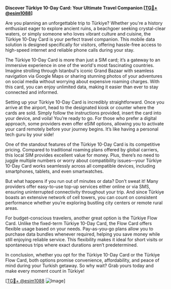**Discover Türkiye 10-Day Card: Your Ultimate Travel Companion [[TG💪+ @esim1088](https://t.me/s/esim1088)]**

Are you planning an unforgettable trip to Türkiye? Whether you're a history enthusiast eager to explore ancient ruins, a beachgoer seeking crystal-clear waters, or simply someone who loves vibrant culture and cuisine, the Türkiye 10-Day Card is your perfect travel companion. This mobile data solution is designed specifically for visitors, offering hassle-free access to high-speed internet and reliable phone calls during your stay.

The Türkiye 10-Day Card is more than just a SIM card; it’s a gateway to an immersive experience in one of the world's most fascinating countries. Imagine strolling through Istanbul's iconic Grand Bazaar with seamless navigation via Google Maps or sharing stunning photos of your adventures on social media without worrying about expensive roaming charges. With this card, you can enjoy unlimited data, making it easier than ever to stay connected and informed.

Setting up your Türkiye 10-Day Card is incredibly straightforward. Once you arrive at the airport, head to the designated kiosk or counter where the cards are sold. Simply follow the instructions provided, insert the card into your device, and voila! You’re ready to go. For those who prefer a digital approach, some providers even offer eSIM options, allowing you to activate your card remotely before your journey begins. It’s like having a personal tech guru by your side!

One of the standout features of the Türkiye 10-Day Card is its competitive pricing. Compared to traditional roaming plans offered by global carriers, this local SIM provides excellent value for money. Plus, there’s no need to juggle multiple numbers or worry about compatibility issues—your Türkiye 10-Day Card works seamlessly across all compatible devices, including smartphones, tablets, and even smartwatches.

But what happens if you run out of minutes or data? Don’t sweat it! Many providers offer easy-to-use top-up services either online or via SMS, ensuring uninterrupted connectivity throughout your trip. And since Türkiye boasts an extensive network of cell towers, you can count on consistent performance whether you’re exploring bustling city centers or remote rural areas.

For budget-conscious travelers, another great option is the Türkiye Flow Card. Unlike the fixed-term Türkiye 10-Day Card, the Flow Card offers flexible usage based on your needs. Pay-as-you-go plans allow you to purchase data bundles whenever required, helping you save money while still enjoying reliable service. This flexibility makes it ideal for short visits or spontaneous trips where exact durations aren’t predetermined.

In conclusion, whether you opt for the Türkiye 10-Day Card or the Türkiye Flow Card, both options promise convenience, affordability, and peace of mind during your Turkish getaway. So why wait? Grab yours today and make every moment count in Türkiye! 

[[TG💪+ @esim1088](https://t.me/s/esim1088) ![Image](https://i.postimg.cc/Y0z9fWf4/image.png)]